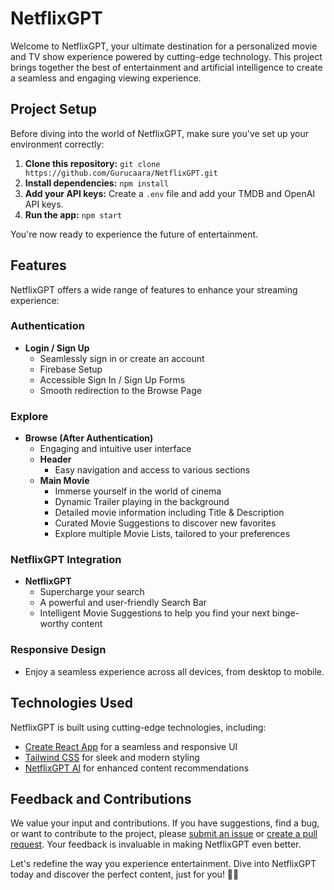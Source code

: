 # NetflixGPT

Welcome to NetflixGPT, your ultimate destination for a personalized movie and TV show experience powered by cutting-edge technology. This project brings together the best of entertainment and artificial intelligence to create a seamless and engaging viewing experience.

## Project Setup

Before diving into the world of NetflixGPT, make sure you've set up your environment correctly:

1. **Clone this repository:** `git clone https://github.com/Gurucaara/NetflixGPT.git`
2. **Install dependencies:** `npm install`
3. **Add your API keys:** Create a `.env` file and add your TMDB and OpenAI API keys.
4. **Run the app:** `npm start`

You're now ready to experience the future of entertainment.

## Features

NetflixGPT offers a wide range of features to enhance your streaming experience:

### Authentication

- **Login / Sign Up**
  - Seamlessly sign in or create an account
  - Firebase Setup
  - Accessible Sign In / Sign Up Forms
  - Smooth redirection to the Browse Page

### Explore

- **Browse (After Authentication)**
  - Engaging and intuitive user interface
  - **Header**
    - Easy navigation and access to various sections
  - **Main Movie**
    - Immerse yourself in the world of cinema
    - Dynamic Trailer playing in the background
    - Detailed movie information including Title & Description
    - Curated Movie Suggestions to discover new favorites
    - Explore multiple Movie Lists, tailored to your preferences

### NetflixGPT Integration

- **NetflixGPT**
  - Supercharge your search
  - A powerful and user-friendly Search Bar
  - Intelligent Movie Suggestions to help you find your next binge-worthy content

### Responsive Design

- Enjoy a seamless experience across all devices, from desktop to mobile.

## Technologies Used

NetflixGPT is built using cutting-edge technologies, including:

- [Create React App](https://github.com/facebook/create-react-app) for a seamless and responsive UI
- [Tailwind CSS](https://tailwindcss.com/) for sleek and modern styling
- [NetflixGPT AI](https://github.com/netflixgpt/ai) for enhanced content recommendations

## Feedback and Contributions

We value your input and contributions. If you have suggestions, find a bug, or want to contribute to the project, please [submit an issue](https://github.com/yourusername/NetflixGPT/issues) or [create a pull request](https://github.com/yourusername/NetflixGPT/pulls). Your feedback is invaluable in making NetflixGPT even better.

Let's redefine the way you experience entertainment. Dive into NetflixGPT today and discover the perfect content, just for you! 🍿🎥
